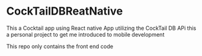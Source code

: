 # CockTailDBReatNative
This a Cocktail app using React native App utilizing the CockTail DB APi this a personal project to get me introduced to mobile development  


This repo only contains the front end code 
